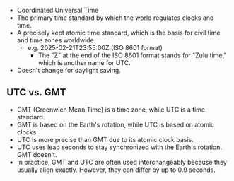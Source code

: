 - Coordinated Universal Time
- The primary time standard by which the world regulates clocks and time.
- A precisely kept atomic time standard, which is the basis for civil time and time zones worldwide.
    - e.g. 2025-02-21T23:55:00Z (ISO 8601 format)
        - The "Z" at the end of the ISO 8601 format stands for "Zulu time," which is another name for UTC.
- Doesn't change for daylight saving.

## UTC vs. GMT

- GMT (Greenwich Mean Time) is a time zone, while UTC is a time standard.
- GMT is based on the Earth's rotation, while UTC is based on atomic clocks.
- UTC is more precise than GMT due to its atomic clock basis.
- UTC uses leap seconds to stay synchronized with the Earth's rotation. GMT doesn't.
- In practice, GMT and UTC are often used interchangeably because they usually align exactly. However, they can differ by up to 0.9 seconds.
